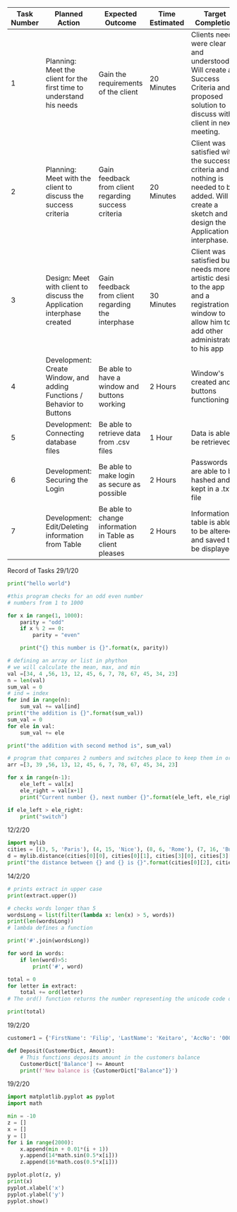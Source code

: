 | Task Number | Planned Action                                                         | Expected Outcome                                         | Time Estimated | Target Completion                                                                                                                             | Criteria |
|-------------|------------------------------------------------------------------------|----------------------------------------------------------|----------------|-----------------------------------------------------------------------------------------------------------------------------------------------|----------|
| 1           | Planning: Meet the client for the first time to understand his needs   | Gain the requirements of the client                      | 20 Minutes     | Clients needs were clear and understood, Will create a Success Criteria and proposed solution to discuss with client in next meeting.         | A        |
| 2           | Planning: Meet with the client to discuss the success criteria         | Gain feedback from client regarding success criteria     | 20 Minutes     | Client was satisfied with the success criteria and nothing is needed to be added. Will create a sketch and design the Application interphase. | A        |
| 3           | Design: Meet with client to discuss the Application interphase created | Gain feedback from client regarding the interphase       | 30 Minutes     | Client was satisfied but needs more artistic design to the app and a registration window to allow him to add other administrators to his app  | B        |
| 4           | Development: Create Window, and adding Functions / Behavior to Buttons | Be able to have a window and buttons working             | 2 Hours        | Window's created and buttons functioning                                                                                                      | C        |
| 5           | Development: Connecting database files                                 | Be able to retrieve data from .csv files                 | 1 Hour         | Data is able to be retrieved                                                                                                                  | C        |
| 6           | Development: Securing the Login                                        | Be able to make login as secure as possible              | 2 Hours        | Passwords are able to be hashed and kept in a .txt file                                                                                       | C        |
| 7           | Development: Edit/Deleting information from Table                      | Be able to change information in Table as client pleases | 2 Hours        | Information in table is able to be altered and saved to be displayed                                                                          | C        |

Record of Tasks
29/1/20
```.py
print("hello world")

#this program checks for an odd even number
# numbers from 1 to 1000

for x in range(1, 1000):
    parity = "odd"
    if x % 2 == 0:
        parity = "even"

    print("{} this number is {}".format(x, parity))

# defining an array or list in phython
# we will calculate the mean, max, and min
val =[34, 4 ,56, 13, 12, 45, 6, 7, 78, 67, 45, 34, 23]
n = len(val)
sum_val = 0
# ind = index
for ind in range(n):
    sum_val += val[ind]
print("the addition is {}".format(sum_val))
sum_val = 0
for ele in val:
    sum_val += ele

print("the addition with second method is", sum_val)

# program that compares 2 numbers and switches place to keep them in order
arr =[3, 39 ,56, 13, 12, 45, 6, 7, 78, 67, 45, 34, 23]

for x in range(n-1):
    ele_left = val[x]
    ele_right = val[x+1]
    print("Current number {}, next number {}".format(ele_left, ele_right))

if ele_left > ele_right:
    print("switch")
```

12/2/20
```.py
import mylib
cities = [(3, 5, 'Paris'), (4, 15, 'Nice'), (8, 6, 'Rome'), (7, 16, 'Budapest')]
d = mylib.distance(cities[0][0], cities[0][1], cities[3][0], cities[3][1])
print("the distance between {} and {} is {}".format(cities[0][2], cities[3][2], d))
```

14/2/20
```.py
# prints extract in upper case
print(extract.upper())

# checks words longer than 5
wordsLong = list(filter(lambda x: len(x) > 5, words))
print(len(wordsLong))
# lambda defines a function

print('#'.join(wordsLong))

for word in words:
    if len(word)>5:
        print('#', word)

total = 0
for letter in extract:
    total += ord(letter)
# The ord() function returns the number representing the unicode code of a specified character

print(total)
```

19/2/20
```.py
customer1 = {'FirstName': 'Filip', 'LastName': 'Keitaro', 'AccNo': '0001', 'Pin': 1119, 'Balance': 5, 'age': 18, 'Contact': 'filip@keitaro.jp'}

def Deposit(CustomerDict, Amount):
    # This functions deposits amount in the customers balance
    CustomerDict['Balance'] += Amount
    print(f'New balance is {CustomerDict["Balance"]}')
```
19/2/20
```.py
import matplotlib.pyplot as pyplot
import math

min = -10
z = []
x = []
y = []
for i in range(2000):
    x.append(min + 0.01*(i + 1))
    y.append(14*math.sin(0.5*x[i]))
    z.append(16*math.cos(0.5*x[i]))

pyplot.plot(z, y)
print(x)
pyplot.xlabel('x')
pyplot.ylabel('y')
pyplot.show()
```

